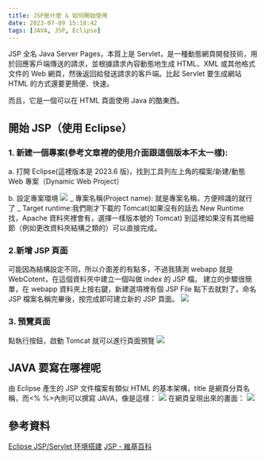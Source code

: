 ```yaml
---
title: JSP是什麼 & 如何開始使用
date: 2023-07-09 15:18:42
tags: [JAVA, JSP, Eclipse]
---
```


JSP 全名 Java Server Pages，本質上是 Servlet，是一種動態網頁開發技術，用於回應客戶端傳送的請求，並根據請求內容動態地生成 HTML、XML 或其他格式文件的 Web 網頁，然後返回給發送請求的客戶端。比起 Servlet 要生成網站 HTML 的方式還要更簡便、快速。

而且，它是一個可以在 HTML 頁面使用 Java 的酷東西。

## 開始 JSP（使用 Eclipse）

### 1. 新建一個專案(參考文章裡的使用介面跟這個版本不太一樣):

a. 打開 Eclipse(這裡版本是 2023.6 版)，找到工具列左上角的檔案/新建/動態 Web 專案（Dynamic Web Project）

b. 設定專案環境
![](https://hackmd.io/_uploads/BkQnDAPYh.png)
_ 專案名稱(Project name): 就是專案名稱，方便辨識的就行了
_ Target runtime:我們剛才下載的 Tomcat(如果沒有的話去 New Runtime 找，Apache 資料夾裡會有，選擇一樣版本號的 Tomcat)
到這裡如果沒有其他細節（例如更改資料夾結構之類的）可以直接完成。

### 2.新增 JSP 頁面

可能因為結構設定不同，所以介面差的有點多，不過我猜測 webapp 就是 WebCotent，在這個資料夾中建立一個叫做 index 的 JSP 檔。
建立的步驟很簡單，在 webapp 資料夾上按右鍵，新建選項裡有個 JSP File 點下去就對了，命名 JSP 檔案名稱完畢後，按完成即可建立新的 JSP 頁面。
![](https://hackmd.io/_uploads/Skj9KCDKn.png)

### 3. 預覽頁面

點執行按鈕，啟動 Tomcat 就可以進行頁面預覽
![](https://hackmd.io/_uploads/ry5zjCDKn.png)

## JAVA 要寫在哪裡呢

由 Eclipse 產生的 JSP 文件檔案有類似 HTML 的基本架構，title 是網頁分頁名稱，而<% %>內則可以撰寫 JAVA，像是這樣：
![](https://hackmd.io/_uploads/Syer2Rvth.png)
在網頁呈現出來的畫面：
![](https://hackmd.io/_uploads/SkS-hRwY3.png)

## 參考資料

[Eclipse JSP/Servlet 环境搭建](https://www.runoob.com/jsp/eclipse-jsp.html)
[JSP - 維基百科](https://zh.wikipedia.org/zh-tw/JSP)
